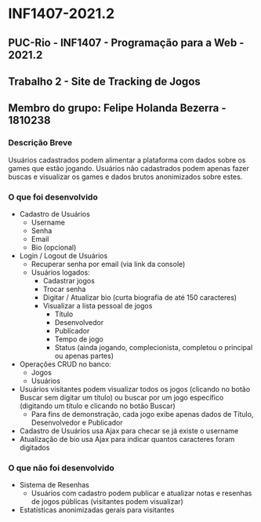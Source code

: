 # INF1407-2021.2 
PUC-Rio - INF1407 - Programação para a Web - 2021.2
---
## Trabalho 2 - Site de Tracking de Jogos
## Membro do grupo: Felipe Holanda Bezerra - 1810238

### Descrição Breve
Usuários cadastrados podem alimentar a plataforma com dados sobre os games que estão jogando.
Usuários não cadastrados podem apenas fazer buscas e visualizar os games e dados brutos anonimizados sobre estes.

### O que foi desenvolvido
- Cadastro de Usuários
	- Username
	- Senha
	- Email
	- Bio (opcional)
- Login / Logout de Usuários
	- Recuperar senha por email (via link da console)
	- Usuários logados: 
		- Cadastrar jogos
		- Trocar senha
		- Digitar / Atualizar bio (curta biografia de até 150 caracteres)
		- Visualizar a lista pessoal de jogos
			- Título
			- Desenvolvedor
			- Publicador
			- Tempo de jogo
			- Status (ainda jogando, complecionista, completou o principal ou apenas partes)
- Operações CRUD no banco:
	- Jogos
	- Usuários
- Usuários visitantes podem visualizar todos os jogos (clicando no botão Buscar sem digitar um título) ou buscar por um jogo específico (digitando um título e clicando no botão Buscar)
	- Para fins de demonstração, cada jogo exibe apenas dados de Título, Desenvolvedor e Publicador	
- Cadastro de Usuários usa Ajax para checar se já existe o username
- Atualização de bio usa Ajax para indicar quantos caracteres foram digitados

### O que não foi desenvolvido
- Sistema de Resenhas
	- Usuários com cadastro podem publicar e atualizar notas e resenhas de jogos públicas (visitantes podem visualizar)
- Estatísticas anonimizadas gerais para visitantes